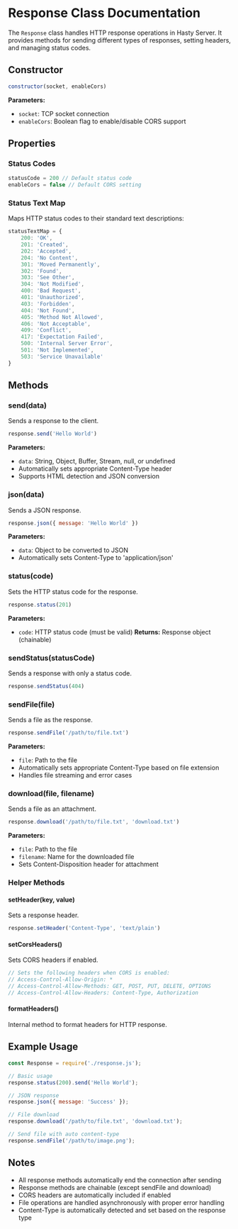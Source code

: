# Response Class Documentation

The `Response` class handles HTTP response operations in Hasty Server. It provides methods for sending different types of responses, setting headers, and managing status codes.

## Constructor

```javascript
constructor(socket, enableCors)
```

**Parameters:**
- `socket`: TCP socket connection
- `enableCors`: Boolean flag to enable/disable CORS support

## Properties

### Status Codes
```javascript
statusCode = 200 // Default status code
enableCors = false // Default CORS setting
```

### Status Text Map
Maps HTTP status codes to their standard text descriptions:
```javascript
statusTextMap = {
    200: 'OK',
    201: 'Created',
    202: 'Accepted',
    204: 'No Content',
    301: 'Moved Permanently',
    302: 'Found',
    303: 'See Other',
    304: 'Not Modified',
    400: 'Bad Request',
    401: 'Unauthorized',
    403: 'Forbidden',
    404: 'Not Found',
    405: 'Method Not Allowed',
    406: 'Not Acceptable',
    409: 'Conflict',
    417: 'Expectation Failed',
    500: 'Internal Server Error',
    501: 'Not Implemented',
    503: 'Service Unavailable'
}
```

## Methods

### send(data)
Sends a response to the client.

```javascript
response.send('Hello World')
```

**Parameters:**
- `data`: String, Object, Buffer, Stream, null, or undefined
- Automatically sets appropriate Content-Type header
- Supports HTML detection and JSON conversion

### json(data)
Sends a JSON response.

```javascript
response.json({ message: 'Hello World' })
```

**Parameters:**
- `data`: Object to be converted to JSON
- Automatically sets Content-Type to 'application/json'

### status(code)
Sets the HTTP status code for the response.

```javascript
response.status(201)
```

**Parameters:**
- `code`: HTTP status code (must be valid)
**Returns:** Response object (chainable)

### sendStatus(statusCode)
Sends a response with only a status code.

```javascript
response.sendStatus(404)
```

### sendFile(file)
Sends a file as the response.

```javascript
response.sendFile('/path/to/file.txt')
```

**Parameters:**
- `file`: Path to the file
- Automatically sets appropriate Content-Type based on file extension
- Handles file streaming and error cases

### download(file, filename)
Sends a file as an attachment.

```javascript
response.download('/path/to/file.txt', 'download.txt')
```

**Parameters:**
- `file`: Path to the file
- `filename`: Name for the downloaded file
- Sets Content-Disposition header for attachment

### Helper Methods

#### setHeader(key, value)
Sets a response header.

```javascript
response.setHeader('Content-Type', 'text/plain')
```

#### setCorsHeaders()
Sets CORS headers if enabled.
```javascript
// Sets the following headers when CORS is enabled:
// Access-Control-Allow-Origin: *
// Access-Control-Allow-Methods: GET, POST, PUT, DELETE, OPTIONS
// Access-Control-Allow-Headers: Content-Type, Authorization
```

#### formatHeaders()
Internal method to format headers for HTTP response.

## Example Usage

```javascript
const Response = require('./response.js');

// Basic usage
response.status(200).send('Hello World');

// JSON response
response.json({ message: 'Success' });

// File download
response.download('/path/to/file.txt', 'download.txt');

// Send file with auto content-type
response.sendFile('/path/to/image.png');
```

## Notes

- All response methods automatically end the connection after sending
- Response methods are chainable (except sendFile and download)
- CORS headers are automatically included if enabled
- File operations are handled asynchronously with proper error handling
- Content-Type is automatically detected and set based on the response type
